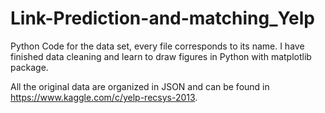 # Link-Prediction-and-matching_Yelp
Python Code for the data set, every file corresponds to its name. I have finished data cleaning and learn to draw figures in Python with matplotlib package.

All the original data are organized in JSON and can be found in https://www.kaggle.com/c/yelp-recsys-2013. 
